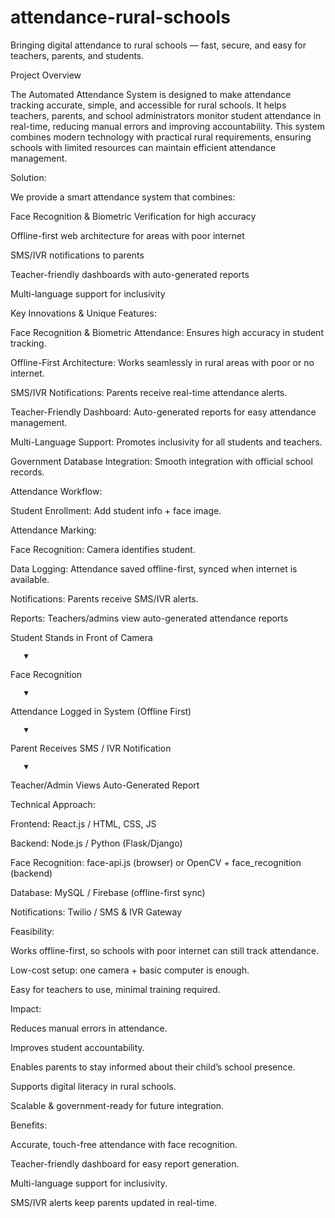 # attendance-rural-schools
Bringing digital attendance to rural schools — fast, secure, and easy for teachers, parents, and students.

Project Overview


The Automated Attendance System is designed to make attendance tracking accurate, simple, and accessible for rural schools.
It helps teachers, parents, and school administrators monitor student attendance in real-time, reducing manual errors and improving accountability.
This system combines modern technology with practical rural requirements, ensuring schools with limited resources can maintain efficient attendance management.

Solution:

We provide a smart attendance system that combines:

Face Recognition & Biometric Verification for high accuracy

Offline-first web architecture for areas with poor internet

SMS/IVR notifications to parents

Teacher-friendly dashboards with auto-generated reports

Multi-language support for inclusivity

Key Innovations & Unique Features:

Face Recognition & Biometric Attendance: Ensures high accuracy in student tracking.

Offline-First Architecture: Works seamlessly in rural areas with poor or no internet.

SMS/IVR Notifications: Parents receive real-time attendance alerts.

Teacher-Friendly Dashboard: Auto-generated reports for easy attendance management.

Multi-Language Support: Promotes inclusivity for all students and teachers.

Government Database Integration: Smooth integration with official school records.




Attendance Workflow:

Student Enrollment: Add student info + face image.

Attendance Marking:

Face Recognition: Camera identifies student.

Data Logging: Attendance saved offline-first, synced when internet is available.

Notifications: Parents receive SMS/IVR alerts.

Reports: Teachers/admins view auto-generated attendance reports


Student Stands in Front of Camera

       ▼

Face Recognition       

       ▼

Attendance Logged in System (Offline First)

       ▼

Parent Receives SMS / IVR Notification

       ▼

Teacher/Admin Views Auto-Generated Report



Technical Approach:

Frontend: React.js / HTML, CSS, JS

Backend: Node.js / Python (Flask/Django)

Face Recognition: face-api.js (browser) or OpenCV + face_recognition (backend)

Database: MySQL / Firebase (offline-first sync)

Notifications: Twilio / SMS & IVR Gateway


Feasibility:

Works offline-first, so schools with poor internet can still track attendance.

Low-cost setup: one camera + basic computer is enough.

Easy for teachers to use, minimal training required.





Impact:

Reduces manual errors in attendance.

Improves student accountability.

Enables parents to stay informed about their child’s school presence.

Supports digital literacy in rural schools.

Scalable & government-ready for future integration.

Benefits:

Accurate, touch-free attendance with face recognition.

Teacher-friendly dashboard for easy report generation.

Multi-language support for inclusivity.

SMS/IVR alerts keep parents updated in real-time.






